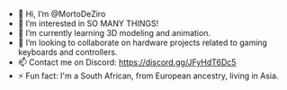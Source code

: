 - 👋 Hi, I’m @MortoDeZiro
- 👀 I’m interested in SO MANY THINGS!
- 🌱 I’m currently learning 3D modeling and animation. 
- 💞️ I’m looking to collaborate on hardware projects related to gaming keyboards and controllers.
- 📫 Contact me on Discord: https://discord.gg/JFyHdT6Dc5
- ⚡ Fun fact: I'm a South African, from European ancestry, living in Asia. 

<!---
MortoDeZiro/MortoDeZiro is a ✨ special ✨ repository because its `README.md` (this file) appears on your GitHub profile.
You can click the Preview link to take a look at your changes.
--->
